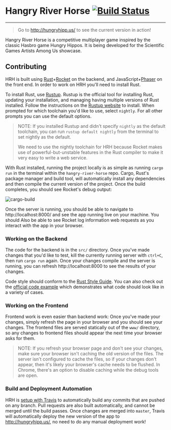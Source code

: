 # Hangry River Horse [![Build Status](https://travis-ci.org/excaliburHisSheath/hangry-river-horse.svg?branch=master)](https://travis-ci.org/excaliburHisSheath/hangry-river-horse)

---

> Go to http://hungryhipp.us/ to see the current version in action!

Hangry River Horse is a competitive multiplayer game inspired by the classic
Hasbro game Hungry Hippos. It is being developed for the Scientific Games
Artists Among Us showcase.

## Contributing

HRH is built using [Rust]+[Rocket] on the backend, and JavaScript+[Phaser] on
the front end. In order to work on HRH you'll need to install Rust.

To install Rust, use [Rustup]. Rustup is the official tool for installing Rust,
updating your installation, and managing having multiple versions of Rust
installed. Follow the instructions on the [Rustup website](https://rustup.rs/)
to install. When prompted for which toolchain you'd like to use, select
`nightly`. For all other prompts you can use the default options.

> NOTE: If you installed Rustup and didn't specify `nightly` as the default
> toolchain, you can run `rustup default nightly` from the terminal to set
> nightly as the default.
>
> We need to use the nightly toolchain for HRH because Rocket makes use of
> powerful-but-unstable features in the Rust compiler to make it very easy
> to write a web service.

With Rust installed, running the project locally is as simple as running
`cargo run` in the terminal within the `hangry-river-horse` repo. Cargo, Rust's
package manager and build tool, will automatically install any dependencies and
then compile the current version of the project. Once the build completes,
you should see Rocket's debug output:

![cargo-build](https://user-images.githubusercontent.com/1900829/27160737-fafc8404-513b-11e7-9cd4-1f8f50fb514f.PNG)

Once the server is running, you should be able to navigate to
http://localhost:8000/ and see the app running live on your machine. You should
Also be able to see Rocket log information web requests as you interact with
the app in your browser.

### Working on the Backend

The code for the backend is in the `src/` directory. Once you've made changes
that you'd like to test, kill the currently running server with `ctrl+C`, then
run `cargo run` again. Once your changes compile and the server is running, you
can refresh http://localhost:8000 to see the results of your changes.

Code style should conform to the [Rust Style Guide]. You can also check out
the [official code example] which demonstrates what code should look like in a
variety of cases.

### Working on the Frontend

Frontend work is even easier than backend work: Once you've made your changes,
simply refresh the page in your browser and you should see your changes. The
frontend files are served statically out of the `www/` directory, so any changes
to frontend files should appear the next time your browser asks for them.

> NOTE: If you refresh your browser page and don't see your changes, make sure
> your browser isn't caching the old version of the files. The server isn't
> configured to cache the files, so if your changes don't appear, then it's
> likely your browser's cache needs to be flushed. In Chrome, there's an option
> to disable caching while the debug tools are open.

### Build and Deployment Automation

HRH is [setup with Travis] to automatically build any commits that are pushed on
any branch. Pull requests are also built automatically, and cannot be merged
until the build passes. Once changes are merged into `master`, Travis will
automatically deploy the new version of the app to http://hungryhipp.us/, no
need to do any manual deployment work!

[Rust]: https://www.rust-lang.org/
[Rustup]: https://rustup.rs/
[Rocket]: https://rocket.rs/
[Phaser]: http://phaser.io/
[setup with Travis]: https://travis-ci.org/excaliburHisSheath/hangry-river-horse
[Rust Style Guide]: https://github.com/rust-lang-nursery/fmt-rfcs/blob/master/guide/guide.md
[official code example]: https://github.com/rust-lang-nursery/fmt-rfcs/blob/master/example/lists.rs
